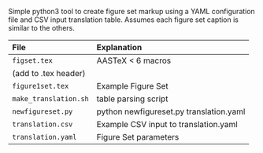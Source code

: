 Simple python3 tool to create figure set markup using a YAML configuration
file and CSV input translation table. Assumes each figure set caption is
similar to the others. 

File | Explanation  
:--- | :----------  
`figset.tex` | AASTeX < 6 macros 
   |  (add to .tex header)
`figure1set.tex` | Example Figure Set  
`make_translation.sh` | table parsing script  
`newfigureset.py` | python newfigureset.py translation.yaml  
`translation.csv` | Example CSV input to translation.yaml  
`translation.yaml` | Figure Set parameters   
